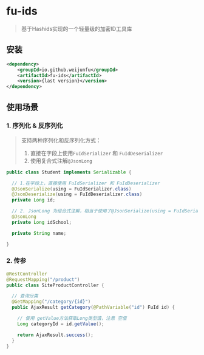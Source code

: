 # fu-ids

> 基于Hashids实现的一个轻量级的加密ID工具库


## 安装

```xml
<dependency>
    <groupId>io.github.weijunfu</groupId>
    <artifactId>fu-ids</artifactId>
    <version>{last version}</version>
</dependency>

```

## 使用场景

### 1. 序列化 & 反序列化
> 支持两种序列化和反序列化方式：
> 1. 直接在字段上使用`FuIdSerializer` 和 `FuIdDeserializer`
> 2. 使用复合式注解`@JsonLong`
```java
public class Student implements Serializable {

  // 1.在字段上，直接使用 FuIdSerializer 和 FuIdDeserializer
  @JsonSerialize(using = FuIdSerializer.class)
  @JsonDeserialize(using = FuIdDeserializer.class)
  private Long id;

  // 2. JsonLong 为组合式注解，相当于使用了@JsonSerialize(using = FuIdSerializer.class)和@JsonDeserialize(using = FuIdDeserializer.class)
  @JsonLong
  private Long idSchool;

  private String name;

}
```

### 2. 传参
```java
@RestController
@RequestMapping("/product")
public class SiteProductController {

  // 查询分类
  @GetMapping("/category/{id}")
  public AjaxResult getCategory(@PathVariable("id") FuId id) {

    // 使用 getValue方法获取Long类型值，注意 空值
    Long categoryId = id.getValue();

    return AjaxResult.success();
  }
}
```
